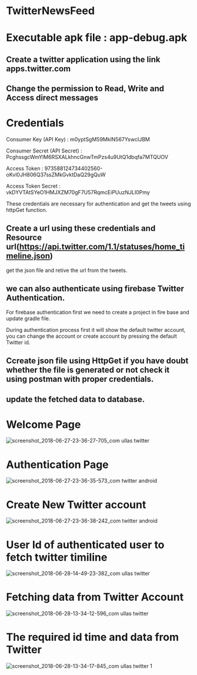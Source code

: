 # TwitterNewsFeed

# Executable apk file : app-debug.apk 

## Create a twitter application using the link apps.twitter.com
## Change the permission to Read, Write and Access direct messages
# Credentials
 Consumer Key (API Key)	: m0yptSgM59MklN567YswcIJBM
 
 Consumer Secret (API Secret) :	PcghssgcWmYlM6RSXALkhncGnwTmPzs4u9UtQ1dbqfa7MTQUOV
 
 Access Token :	973588124734402560-oKvl0JH806Q37ssZMkGvktDaQ29gQuW
 
 Access Token Secret :	vkDYVTAtSYeO1HMJXZM70gF7U57RqmcEiPUuzNJLI0Pmy

 These credentials are necessary for authentication and get the tweets using httpGet function.
## Create a url using these credentials and Resource url(https://api.twitter.com/1.1/statuses/home_timeline.json)
   get the json file and retive the url from the tweets.
   
## we can also authenticate using firebase Twitter Authentication.
 For firebase authentication first we need to create a project in fire base and update gradle file.
 
   During authentication process first it will show the default twitter account, you can change the account or create account 
by pressing the default Twitter id.

## Ccreate json file using HttpGet if you have doubt whether the file is generated or not check it using postman with proper credentials.

## update the fetched data to database.

# Welcome Page
![screenshot_2018-06-27-23-36-27-705_com ullas twitter](https://user-images.githubusercontent.com/37345220/41991530-54cc5e5e-7a63-11e8-8f63-806a02e2f656.png)


# Authentication Page
![screenshot_2018-06-27-23-36-35-573_com twitter android](https://user-images.githubusercontent.com/37345220/41991590-90bd6a34-7a63-11e8-9573-15f3bf2543aa.png)

# Create New Twitter account
 ![screenshot_2018-06-27-23-36-38-242_com twitter android](https://user-images.githubusercontent.com/37345220/41991642-bf676f10-7a63-11e8-8624-82a9a65799ad.png)
 
# User Id of authenticated user to fetch twitter timiline
![screenshot_2018-06-28-14-49-23-382_com ullas twitter](https://user-images.githubusercontent.com/37345220/42025643-b5b21388-7ae2-11e8-851c-916b1f537d0c.png)


# Fetching data from Twitter Account
![screenshot_2018-06-28-13-34-12-596_com ullas twitter](https://user-images.githubusercontent.com/37345220/42025127-7d549746-7ae1-11e8-9305-ab0efd8ba114.png)

# The required id time and data from Twitter
![screenshot_2018-06-28-13-34-17-845_com ullas twitter 1](https://user-images.githubusercontent.com/37345220/42025137-811fe57e-7ae1-11e8-840c-7f13b62ea7a3.png)



